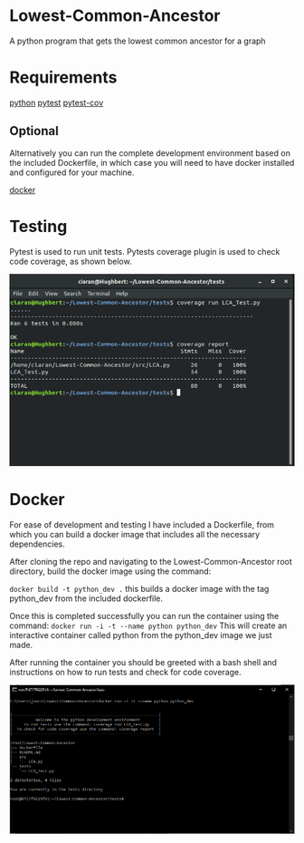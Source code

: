 # Lowest-Common-Ancestor

A python program that gets the lowest common ancestor for a graph

# Requirements

[python](https://www.python.org/)
[pytest](https://docs.pytest.org/en/latest/)
[pytest-cov](https://coverage.readthedocs.io/en/v4.5.x/)

## Optional

Alternatively you can run the complete development environment based on the included
Dockerfile, in which case you will need to have docker installed and configured for your machine.

[docker](https://www.docker.com/)

# Testing

Pytest is used to run unit tests.
Pytests coverage plugin is used to check code coverage, as shown below.

![Screenshot](docs/unitTests.png)

# Docker

For ease of development and testing I have included a Dockerfile, from which you can
build a docker image that includes all the necessary dependencies. 

After cloning the repo and navigating to the Lowest-Common-Ancestor root directory, build
the docker image using the command:

`docker build -t python_dev .` this builds a docker image with the tag python_dev from the 
included dockerfile.

Once this is completed successfully you can run the container using the command:
`docker run -i -t --name python python_dev` This will create an interactive container called python from the python_dev image we just made.

After running the container you should be greeted with a bash shell and instructions on how to run tests and check for code coverage.

![Docker](docs/DockerSetup.PNG)